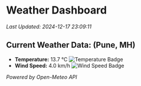 
# Weather Dashboard

_Last Updated: 2024-12-17 23:09:11_

## Current Weather Data: (Pune, MH)
- **Temperature:** 13.7 °C ![Temperature Badge](https://img.shields.io/badge/Temperature-Low%20Temp-blue)
- **Wind Speed:** 4.0 km/h ![Wind Speed Badge](https://img.shields.io/badge/Wind%20Speed-Low%20Wind-blue)

*Powered by Open-Meteo API*
